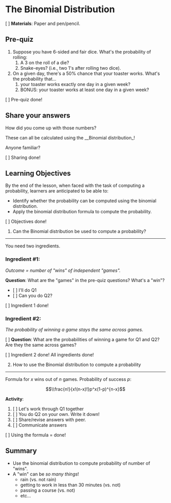 The Binomial Distribution
================

\[ \] **Materials**: Paper and pen/pencil.

Pre-quiz
--------

1.  Suppose you have 6-sided and fair dice. What's the probability of rolling:
    1.  A 3 on the roll of a die?
    2.  Snake-eyes? (i.e., two 1's after rolling two dice).
2.  On a given day, there's a 50% chance that your toaster works. What's the probability that...
    1.  your toaster works exactly one day in a given week?
    2.  BONUS: your toaster works at least one day in a given week?

\[ \] Pre-quiz done!

Share your answers
------------------

How did you come up with those numbers?

These can all be calculated using the \_\_Binomial distribution\_!

Anyone familiar?

\[ \] Sharing done!

Learning Objectives
-------------------

By the end of the lesson, when faced with the task of computing a probability, learners are anticipated to be able to:

-   Identify whether the probability can be computed using the binomial distribution.
-   Apply the binomial distribution formula to compute the probability.

\[ \] Objectives done!

1. Can the Binomial distribution be used to compute a probability?
------------------------------------------------------------------

You need two ingredients.

### Ingredient \#1:

*Outcome = number of "wins" of independent "games".*

**Question**: What are the "games" in the pre-quiz questions? What's a "win"?

-   \[ \] I'll do Q1
-   \[ \] Can you do Q2?

\[ \] Ingredient 1 done!

### Ingredient \#2:

*The probability of winning a game stays the same across games.*

\[ \] **Question**: What are the probabilities of winning a game for Q1 and Q2? Are they the same across games?

\[ \] Ingredient 2 done! All ingredients done!

2. How to use the Binomial distribution to compute a probability
----------------------------------------------------------------

Formula for *x* wins out of *n* games. Probability of success *p*:

$$\\frac{n!}{x!(n-x)!}p^x(1-p)^{n-x}$$

**Activity**:

1.  \[ \] Let's work through Q1 together
2.  \[ \] You do Q2 on your own. Write it down!
3.  \[ \] Share/revise answers with peer.
4.  \[ \] Communicate answers

\[ \] Using the formula = done!

Summary
-------

-   Use the binomial distribution to compute probability of number of "wins".
-   A "win" can be *so many things*!
    -   rain (vs. not rain)
    -   getting to work in less than 30 minutes (vs. not)
    -   passing a course (vs. not)
    -   etc...
